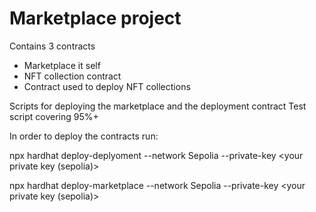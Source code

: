 # Marketplace project

Contains 3 contracts
- Marketplace it self
- NFT collection contract
- Contract used to deploy NFT collections 

Scripts for deploying the marketplace and the deployment contract
Test script covering 95%+

In order to deploy the contracts run:

npx hardhat deploy-deplyoment --network Sepolia --private-key <your private key (sepolia)>

npx hardhat deploy-marketplace --network Sepolia --private-key <your private key (sepolia)>

